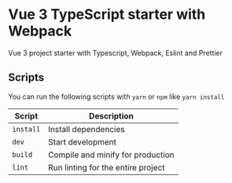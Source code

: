 # Vue 3 TypeScript starter with Webpack

Vue 3 project starter with Typescript, Webpack, Eslint and Prettier

## Scripts

You can run the following scripts with `yarn` or `npm` like `yarn install`

| Script    | Description                        |
| --------- | ---------------------------------- |
| `install` | Install dependencies               |
| `dev`     | Start development                  |
| `build`   | Compile and minify for production  |
| `lint`    | Run linting for the entire project |
